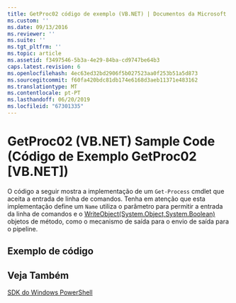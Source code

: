 ```yaml
---
title: GetProc02 código de exemplo (VB.NET) | Documentos da Microsoft
ms.custom: ''
ms.date: 09/13/2016
ms.reviewer: ''
ms.suite: ''
ms.tgt_pltfrm: ''
ms.topic: article
ms.assetid: f3497546-5b3a-4e29-84ba-cd9747be64b3
caps.latest.revision: 6
ms.openlocfilehash: 4ec63ed32bd2906f5b027523aa0f253b51a5d873
ms.sourcegitcommit: f60fa420bdc81db174e6168d3aeb11371e483162
ms.translationtype: MT
ms.contentlocale: pt-PT
ms.lasthandoff: 06/20/2019
ms.locfileid: "67301335"
---
```

# <a name="getproc02-vbnet-sample-code"></a>GetProc02 (VB.NET) Sample Code (Código de Exemplo GetProc02 [VB.NET])

O código a seguir mostra a implementação de um `Get-Process` cmdlet que aceita a entrada de linha de comandos. Tenha em atenção que esta implementação define um `Name` utiliza o parâmetro para permitir a entrada da linha de comandos e o [WriteObject(System.Object,System.Boolean)](/dotnet/api/system.management.automation.cmdlet.writeobject?view=pscore-6.2.0#System_Management_Automation_Cmdlet_WriteObject_System_Object_System_Boolean_) objetos de método, como o mecanismo de saída para o envio de saída para o pipeline.

## <a name="code-sample"></a>Exemplo de código

<!-- TODO!!!: review snippet reference  [!CODE [Msh_samplesgetproc02#getproc02vball](Msh_samplesgetproc02#getproc02vball)]  -->

## <a name="see-also"></a>Veja Também

[SDK do Windows PowerShell](../windows-powershell-reference.md)
